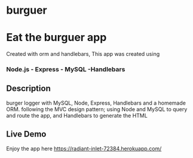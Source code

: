 # burguer
<h1> Eat the burguer app </h1>

Created with orm and handlebars,
This app was created using 
<h3> Node.js - Express - MySQL  -Handlebars </h3>

<h2> Description </h2>
 burger logger with MySQL, Node, Express, Handlebars and a homemade ORM. 
following the MVC design pattern; using Node and MySQL 
 to query and route the app, and Handlebars to generate the HTML

<h2> Live Demo </h2>

Enjoy the app here https://radiant-inlet-72384.herokuapp.com/
